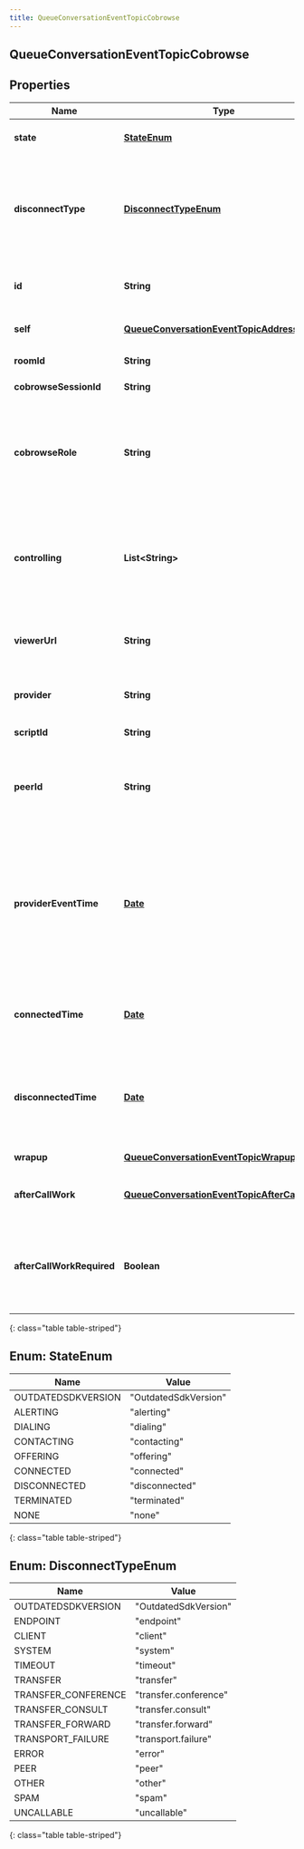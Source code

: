 ```yaml
---
title: QueueConversationEventTopicCobrowse
---
```


## QueueConversationEventTopicCobrowse

## Properties

| Name                      | Type                                                                                                             | Description                                                                                                                                                      | Notes      |
| ------------------------- | ---------------------------------------------------------------------------------------------------------------- | ---------------------------------------------------------------------------------------------------------------------------------------------------------------- | ---------- |
| **state**                 | [**StateEnum**](#StateEnum)<!---->                                                                               | The connection state of this communication.                                                                                                                      | [optional] |
| **disconnectType**        | [**DisconnectTypeEnum**](#DisconnectTypeEnum)<!---->                                                             | System defined string indicating what caused the communication to disconnect. Will be null until the communication disconnects.                                  | [optional] |
| **id**                    | <!----><!---->**String**<!---->                                                                                  | A globally unique identifier for this communication.                                                                                                             | [optional] |
| **self**                  | <!----><!---->[**QueueConversationEventTopicAddress**](QueueConversationEventTopicAddress.md)<!---->             | Address and name data for a call endpoint.                                                                                                                       | [optional] |
| **roomId**                | <!----><!---->**String**<!---->                                                                                  | The room id for the chat.                                                                                                                                        | [optional] |
| **cobrowseSessionId**     | <!----><!---->**String**<!---->                                                                                  | The co-browse session ID.                                                                                                                                        | [optional] |
| **cobrowseRole**          | <!----><!---->**String**<!---->                                                                                  | This value identifies the role of the co-browse client within the co-browse session (a client is a sharer or a viewer).                                          | [optional] |
| **controlling**           | <!----><!---->**List&lt;String&gt;**<!---->                                                                      | ID of co-browse participants for which this client has been granted control (list is empty if this client cannot control any shared pages).                      | [optional] |
| **viewerUrl**             | <!----><!---->**String**<!---->                                                                                  | The URL that can be used to open co-browse session in web browser.                                                                                               | [optional] |
| **provider**              | <!----><!---->**String**<!---->                                                                                  | The source provider of the co-browse communication.                                                                                                              | [optional] |
| **scriptId**              | <!----><!---->**String**<!---->                                                                                  | The UUID of the script to use.                                                                                                                                   | [optional] |
| **peerId**                | <!----><!---->**String**<!---->                                                                                  | The id of the peer communication corresponding to a matching leg for this communication.                                                                         | [optional] |
| **providerEventTime**     | <!----><!---->[**Date**](Date.md)<!---->                                                                         | The time when the provider event which triggered this conversation update happened in the corrected provider clock (milliseconds since 1970-01-01 00:00:00 UTC). | [optional] |
| **connectedTime**         | <!----><!---->[**Date**](Date.md)<!---->                                                                         | The timestamp when this communication was connected in the cloud clock.                                                                                          | [optional] |
| **disconnectedTime**      | <!----><!---->[**Date**](Date.md)<!---->                                                                         | The timestamp when this communication disconnected from the conversation in the provider clock.                                                                  | [optional] |
| **wrapup**                | <!----><!---->[**QueueConversationEventTopicWrapup**](QueueConversationEventTopicWrapup.md)<!---->               | Call wrap up or disposition data.                                                                                                                                | [optional] |
| **afterCallWork**         | <!----><!---->[**QueueConversationEventTopicAfterCallWork**](QueueConversationEventTopicAfterCallWork.md)<!----> | A communication&#39;s after-call work data.                                                                                                                      | [optional] |
| **afterCallWorkRequired** | <!----><!---->**Boolean**<!---->                                                                                 | Indicates if after-call is required for a communication. Only used when the ACW Setting is Agent Requested.                                                      | [optional] |

{: class="table table-striped"}

<a name="StateEnum"></a>

## Enum: StateEnum

| Name               | Value                          |
| ------------------ | ------------------------------ |
| OUTDATEDSDKVERSION | &quot;OutdatedSdkVersion&quot; |
| ALERTING           | &quot;alerting&quot;           |
| DIALING            | &quot;dialing&quot;            |
| CONTACTING         | &quot;contacting&quot;         |
| OFFERING           | &quot;offering&quot;           |
| CONNECTED          | &quot;connected&quot;          |
| DISCONNECTED       | &quot;disconnected&quot;       |
| TERMINATED         | &quot;terminated&quot;         |
| NONE               | &quot;none&quot;               |

{: class="table table-striped"}

<a name="DisconnectTypeEnum"></a>

## Enum: DisconnectTypeEnum

| Name                | Value                           |
| ------------------- | ------------------------------- |
| OUTDATEDSDKVERSION  | &quot;OutdatedSdkVersion&quot;  |
| ENDPOINT            | &quot;endpoint&quot;            |
| CLIENT              | &quot;client&quot;              |
| SYSTEM              | &quot;system&quot;              |
| TIMEOUT             | &quot;timeout&quot;             |
| TRANSFER            | &quot;transfer&quot;            |
| TRANSFER_CONFERENCE | &quot;transfer.conference&quot; |
| TRANSFER_CONSULT    | &quot;transfer.consult&quot;    |
| TRANSFER_FORWARD    | &quot;transfer.forward&quot;    |
| TRANSPORT_FAILURE   | &quot;transport.failure&quot;   |
| ERROR               | &quot;error&quot;               |
| PEER                | &quot;peer&quot;                |
| OTHER               | &quot;other&quot;               |
| SPAM                | &quot;spam&quot;                |
| UNCALLABLE          | &quot;uncallable&quot;          |

{: class="table table-striped"}
